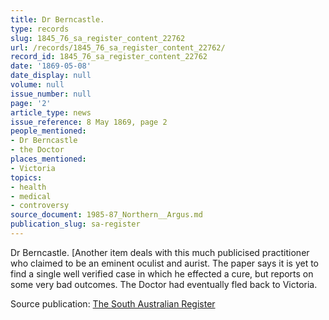 ```yaml
---
title: Dr Berncastle.
type: records
slug: 1845_76_sa_register_content_22762
url: /records/1845_76_sa_register_content_22762/
record_id: 1845_76_sa_register_content_22762
date: '1869-05-08'
date_display: null
volume: null
issue_number: null
page: '2'
article_type: news
issue_reference: 8 May 1869, page 2
people_mentioned:
- Dr Berncastle
- the Doctor
places_mentioned:
- Victoria
topics:
- health
- medical
- controversy
source_document: 1985-87_Northern__Argus.md
publication_slug: sa-register
---
```


Dr Berncastle.  [Another item deals with this much publicised practitioner who claimed to be an eminent oculist and aurist.  The paper says it is yet to find a single well verified case in which he effected a cure, but reports on some very bad outcomes.  The Doctor had eventually fled back to Victoria.

Source publication: [The South Australian Register](/publications/sa-register/)
